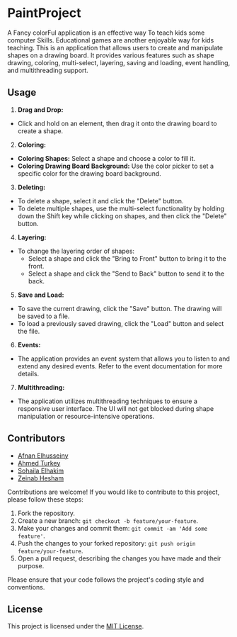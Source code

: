 # PaintProject
A Fancy colorFul application is an effective way To teach kids some computer Skills. Educational games are another enjoyable way for kids teaching.
This is an application that allows users to create and manipulate shapes on a drawing board. It provides various features such as shape drawing, coloring, multi-select, layering, saving and loading, event handling, and multithreading support.


## Usage

1. **Drag and Drop:**
- Click and hold on an element, then drag it onto the drawing board to create a shape.

2. **Coloring:**
- **Coloring Shapes:** Select a shape and choose a color to fill it.
- **Coloring Drawing Board Background:** Use the color picker to set a specific color for the drawing board background.

3. **Deleting:**
- To delete a shape, select it and click the "Delete" button.
- To delete multiple shapes, use the multi-select functionality by holding down the Shift key while clicking on shapes, and then click the "Delete" button.

4. **Layering:**
- To change the layering order of shapes:
  - Select a shape and click the "Bring to Front" button to bring it to the front.
  - Select a shape and click the "Send to Back" button to send it to the back.

5. **Save and Load:**
- To save the current drawing, click the "Save" button. The drawing will be saved to a file.
- To load a previously saved drawing, click the "Load" button and select the file.

6. **Events:**
- The application provides an event system that allows you to listen to and extend any desired events. Refer to the event documentation for more details.

7. **Multithreading:**
- The application utilizes multithreading techniques to ensure a responsive user interface. The UI will not get blocked during shape manipulation or resource-intensive operations.

## Contributors
 - [Afnan Elhusseiny](https://github.com/AfnanElhussini)
 - [Ahmed Turkey](https://github.com/AhmedTurky75)
 - [Sohaila Elhakim](https://github.com/sohailaalhakim)
 - [Zeinab Hesham](https://github.com/ZienabHesham)


Contributions are welcome! If you would like to contribute to this project, please follow these steps:

1. Fork the repository.
2. Create a new branch: `git checkout -b feature/your-feature`.
3. Make your changes and commit them: `git commit -am 'Add some feature'`.
4. Push the changes to your forked repository: `git push origin feature/your-feature`.
5. Open a pull request, describing the changes you have made and their purpose.

Please ensure that your code follows the project's coding style and conventions.

## License

This project is licensed under the [MIT License](LICENSE).



